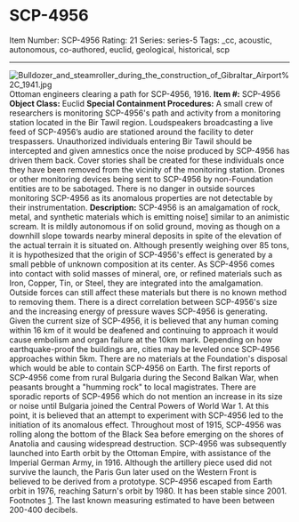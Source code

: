 # SCP-4956
Item Number: SCP-4956
Rating: 21
Series: series-5
Tags: _cc, acoustic, autonomous, co-authored, euclid, geological, historical, scp

---

![Bulldozer_and_steamroller_during_the_construction_of_Gibraltar_Airport%2C_1941.jpg](https://upload.wikimedia.org/wikipedia/commons/b/b6/Bulldozer_and_steamroller_during_the_construction_of_Gibraltar_Airport%2C_1941.jpg)
Ottoman engineers clearing a path for SCP-4956, 1916.
**Item #:** SCP-4956
**Object Class:** Euclid
**Special Containment Procedures:** A small crew of researchers is monitoring SCP-4956's path and activity from a monitoring station located in the Bir Tawil region. Loudspeakers broadcasting a live feed of SCP-4956’s audio are stationed around the facility to deter trespassers. Unauthorized individuals entering Bir Tawil should be intercepted and given amnestics once the noise produced by SCP-4956 has driven them back. Cover stories shall be created for these individuals once they have been removed from the vicinity of the monitoring station.
Drones or other monitoring devices being sent to SCP-4956 by non-Foundation entities are to be sabotaged. There is no danger in outside sources monitoring SCP-4956 as its anomalous properties are not detectable by their instrumentation.
**Description:** SCP-4956 is an amalgamation of rock, metal, and synthetic materials which is emitting noise[1](javascript:;) similar to an animistic scream. It is mildly autonomous if on solid ground, moving as though on a downhill slope towards nearby mineral deposits in spite of the elevation of the actual terrain it is situated on.
Although presently weighing over 85 tons, it is hypothesized that the origin of SCP-4956's effect is generated by a small pebble of unknown composition at its center.
As SCP-4956 comes into contact with solid masses of mineral, ore, or refined materials such as Iron, Copper, Tin, or Steel, they are integrated into the amalgamation. Outside forces can still affect these materials but there is no known method to removing them. There is a direct correlation between SCP-4956's size and the increasing energy of pressure waves SCP-4956 is generating.
Given the current size of SCP-4956, it is believed that any human coming within 16 km of it would be deafened and continuing to approach it would cause embolism and organ failure at the 10km mark. Depending on how earthquake-proof the buildings are, cities may be leveled once SCP-4956 approaches within 5km. There are no materials at the Foundation's disposal which would be able to contain SCP-4956 on Earth.
The first reports of SCP-4956 come from rural Bulgaria during the Second Balkan War, when peasants brought a "humming rock" to local magistrates. There are sporadic reports of SCP-4956 which do not mention an increase in its size or noise until Bulgaria joined the Central Powers of World War 1. At this point, it is believed that an attempt to experiment with SCP-4956 led to the initiation of its anomalous effect.
Throughout most of 1915, SCP-4956 was rolling along the bottom of the Black Sea before emerging on the shores of Anatolia and causing widespread destruction. SCP-4956 was subsequently launched into Earth orbit by the Ottoman Empire, with assistance of the Imperial German Army, in 1916. Although the artillery piece used did not survive the launch, the Paris Gun later used on the Western Front is believed to be derived from a prototype.
SCP-4956 escaped from Earth orbit in 1976, reaching Saturn's orbit by 1980. It has been stable since 2001.
Footnotes
[1](javascript:;). The last known measuring estimated to have been between 200-400 decibels.